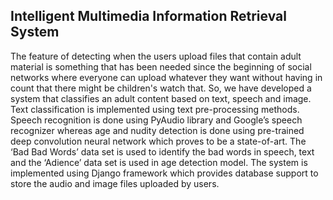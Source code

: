 ## Intelligent Multimedia Information Retrieval System
The feature of detecting when the users upload files that contain adult material is something that has been needed since the beginning of social networks where everyone can upload whatever they want without having in count that there might be children's watch that. So, we have developed a system that classifies an adult content based on text, speech and image. Text classification is implemented using text pre-processing methods. Speech recognition is done using PyAudio library and Google’s speech recognizer whereas age and nudity detection is done using pre-trained deep convolution neural network which proves to be a state-of-art. The ‘Bad Bad Words’ data set is used to identify the bad words in speech, text and the ‘Adience’ data set is used in age detection model. The system is implemented using Django framework which provides database support to store the audio and image files uploaded by users.  
